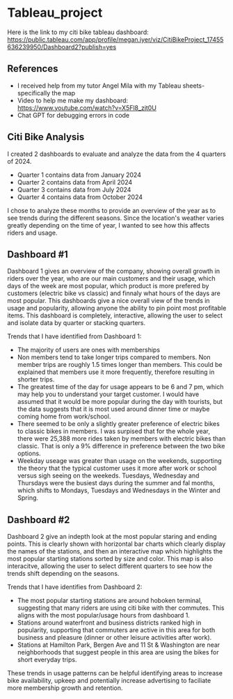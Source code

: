 # Tableau_project
Here is the link to my citi bike tableau dashboard:
https://public.tableau.com/app/profile/megan.iyer/viz/CitiBikeProject_17455636239950/Dashboard2?publish=yes

## References
* I received help from my tutor Angel Mila with my Tableau sheets- specifically the map
* Video to help me make my dashboard: https://www.youtube.com/watch?v=X5Fl8_zjt0U
* Chat GPT for debugging errors in code

## Citi Bike Analysis
I created 2 dashboards to evaluate and analyze the data from the 4 quarters of 2024.  
* Quarter 1 contains data from January 2024
* Quarter 2 contains data from April 2024
* Quarter 3 contains data from July 2024 
* Quarter 4 contains data from October 2024

I chose to analyze these months to provide an overview of the year as to see trends during the different seasons.  Since the location's weather varies greatly depending on the time of year, I wanted to see how this affects riders and usage.  

## Dashboard #1
Dashboard 1 gives an overview of the company, showing overall growth in riders over the year, who are our  main customers and their usage, which days of the week are most popular, which product is more prefered by customers (electric bike vs classic) and finnaly what hours of the days are most popular.  This dashboards give a nice overall view of the trends in usage and popularity, allowing anyone the ability to pin point most profitable items.  This dashboard is completely, interactive, allowing the user to select and isolate data by quarter or stacking quarters.  

Trends that I have identified from Dashboard 1:
* The majority of users are ones with memberships
* Non members tend to take longer trips compared to members.  Non member trips are roughly 1.5 times longer than members. This could be explained that members use it more frequently, therefore resulting in shorter trips. 
* The greatest time of the day for usage appears to be 6 and 7 pm, which may help you to understand your target customer.  I would have assumed that it would be more popular during the day with tourists, but the data suggests that it is most used around dinner time or maybe coming home from work/school.  
* There seemed to be only a slightly greater preference of electric bikes to classic bikes in members.  I was surpised that for the whole year, there were 25,388 more rides taken by members with electric bikes than classic.  That is only a 9% difference in preference between the two bike options. 
* Weekday useage was greater than usage on the weekends, supporting the theory that the typical customer uses it more after work or school versus sigh seeing on the weekeds. Tuesdays, Wednesday and Thursdays were the busiest days during the summer and fal months, which shifts to Mondays, Tuesdays and Wednesdays in the Winter and Spring. 

## Dashboard #2
Dashboard 2 give an indepth look at the most popular staring and ending points.  This is clearly shown with horizontal bar charts which clearly display the names of the stations, and then an interactive map which highlights the most popular starting stations sorted by size and color.  This map is also interacitve, allowing the user to select different quarters to see how the trends shift depending on the seasons.

Trends that I have identifies from Dashboard 2: 
* The most popular starting stations are around hoboken terminal, suggesting that many riders are using citi bike with ther commutes. This aligns with the most popular/usage hours from dashboard 1. 
* Stations around waterfront and business districts ranked high in popularity, supporting that commuters are active in this area for both business and pleasure (dinner or other leisure activities after work).
* Stations at Hamilton Park, Bergen Ave and 11 St & Washington are near neighborhoods that suggest people in this area are using the bikes for short everyday trips.  

These trends in usage patterns can be helpful identifying areas to increase bike availability, upkeep and potentially increase advertising to faciliate more membership growth and retention. 
